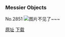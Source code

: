 ### Messier Objects
No.2851
![图片不见了~~~](https://imgs.xkcd.com/comics/messier_objects.png)

[原址](https://xkcd.com//2851) [下载](https://imgs.xkcd.com/comics/messier_objects.png)

